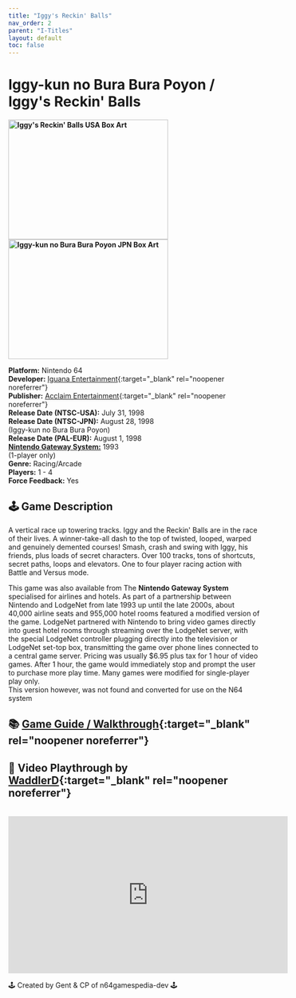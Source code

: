 ```yaml
---
title: "Iggy's Reckin' Balls"
nav_order: 2
parent: "I-Titles"
layout: default
toc: false
---
```


# Iggy-kun no Bura Bura Poyon / Iggy's Reckin' Balls

<b>
<img src="https://images.launchbox-app.com/43aadb79-aba2-4f13-90a4-7d46414386c5.jpg" alt="Iggy's Reckin' Balls USA Box Art" width="320" height="240" />
<img src="https://images.launchbox-app.com/7ae92aca-f121-4e6b-ad3d-ad5ac0c63714.jpg" alt="Iggy-kun no Bura Bura Poyon JPN Box Art" width="320" height="240" />
</b>

**Platform:** Nintendo 64  
**Developer:** [Iguana Entertainment](https://en.wikipedia.org/wiki/Acclaim_Studios_Austin){:target="_blank" rel="noopener noreferrer"}  
**Publisher:** [Acclaim Entertainment](https://en.wikipedia.org/wiki/Acclaim_Entertainment){:target="_blank" rel="noopener noreferrer"}  
**Release Date (NTSC-USA):** July 31, 1998  
**Release Date (NTSC-JPN):** August 28, 1998  
(Iggy-kun no Bura Bura Poyon)  
**Release Date (PAL-EUR):** August 1, 1998  
[**Nintendo Gateway System:**](#gateway-system) 1993  
(1-player only)  
**Genre:** Racing/Arcade  
**Players:** 1 - 4  
**Force Feedback:** Yes  

## 🕹️ Game Description
A vertical race up towering tracks. Iggy and the Reckin' Balls are in the race of their lives. A winner-take-all dash to the top of twisted, looped, warped and genuinely demented courses! Smash, crash and swing with Iggy, his friends, plus loads of secret characters. Over 100 tracks, tons of shortcuts, secret paths, loops and elevators. One to four player racing action with Battle and Versus mode.

<a name="gateway-system"></a>
This game was also available from The **Nintendo Gateway System** specialised for airlines and hotels. As part of a partnership between Nintendo and LodgeNet from late 1993 up until the late 2000s, about 40,000 airline seats and 955,000 hotel rooms featured a modified version of the game. LodgeNet partnered with Nintendo to bring video games directly into guest hotel rooms through streaming over the LodgeNet server, with the special LodgeNet controller plugging directly into the television or LodgeNet set-top box, transmitting the game over phone lines connected to a central game server. Pricing was usually $6.95 plus tax for 1 hour of video games. After 1 hour, the game would immediately stop and prompt the user to purchase more play time. Many games were modified for single-player play only.  
This version however, was not found and converted for use on the N64 system

## 📚 [Game Guide / Walkthrough](https://gamefaqs.gamespot.com/n64/197610-iggys-reckin-balls/faqs/3236){:target="_blank" rel="noopener noreferrer"}

## 🎥 Video Playthrough by [WaddlerD](https://www.youtube.com/c/WaddlerD){:target="_blank" rel="noopener noreferrer"}
<br />  
<iframe width="560" height="315" src="https://www.youtube.com/embed/videoseries?list=PLB816BE64EFC3C24E" title="Iggy's Reckin' Balls Gameplay by WaddlerD" frameborder="0" allowfullscreen></iframe>

🕹️ Created by Gent & CP of n64gamespedia-dev 🕹️  
<!-- Vault Format: n64gamespedia-dev -->  
<!-- Protocol Source: _vault-specs/format-protocol.md -->
